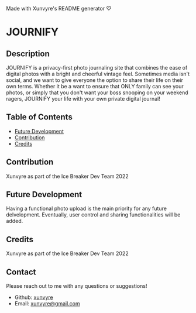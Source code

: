 Made with Xunvyre's README generator ♡
# JOURNIFY
## Description
JOURNIFY is a privacy-first photo journaling site that combines the ease of digital photos with a bright and cheerful vintage feel. Sometimes media isn't social, and we want to give everyone the option to share their life on their own terms. Whether it be a want to ensure that ONLY family can see your photos, or simply that you don't want your boss snooping on your weekend ragers, JOURNIFY your life with your own private digital journal!
## Table of Contents

* [Future Development](https://github.com/xunvyre/journify#future-development)
* [Contribution](https://github.com/xunvyre/journify#contribution)
* [Credits](https://github.com/xunvyre/journify#credits)
## Contribution
Xunvyre as part of the Ice Breaker Dev Team 2022
## Future Development
Having a functional photo upload is the main priority for any future delvelopment. Eventually, user control and sharing functionalities will be added.
## Credits
Xunvyre as part of the Ice Breaker Dev Team 2022
## Contact
Please reach out to me with any questions or suggestions!
* Github: [xunvyre](https://github.com/xunvyre/)
* Email: xunvyre@gmail.com
